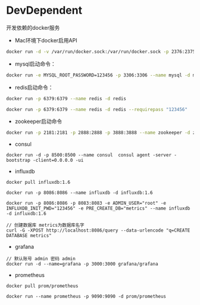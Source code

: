 # DevDependent
开发依赖的docker服务

- Mac环境下docker启用API

```bash
docker run -d -v /var/run/docker.sock:/var/run/docker.sock -p 2376:2375 bobrik/socat TCP4-LISTEN:2375,fork,reuseaddr UNIX-CONNECT:/var/run/docker.sock
```

- mysql启动命令：

```bash
docker run -e MYSQL_ROOT_PASSWORD=123456 -p 3306:3306 --name mysql -d mysql:5.7.20
```

- redis启动命令：

```bash
docker run -p 6379:6379 --name redis -d redis

docker run -p 6379:6379 --name redis -d redis --requirepass "123456"
```

- zookeeper启动命令

```bash
docker run -p 2181:2181 -p 2888:2888 -p 3888:3888 --name zookeeper -d zookeeper
```

- consul

```
docker run -d -p 8500:8500 --name consul  consul agent -server -bootstrap -client=0.0.0.0 -ui
```

- influxdb

```
docker pull influxdb:1.6

docker run -p 8086:8086 --name influxdb -d influxdb:1.6

docker run -p 8086:8086 -p 8083:8083 -e ADMIN_USER="root" -e INFLUXDB_INIT_PWD="123456" -e PRE_CREATE_DB="metrics" --name influxdb -d influxdb:1.6

// 创建数据库 metrics为数据库名字
curl -G -XPOST http://localhost:8086/query --data-urlencode "q=CREATE DATABASE metrics"

```

- grafana

```
// 默认账号 admin 密码 admin
docker run -d --name=grafana -p 3000:3000 grafana/grafana

```

- prometheus

```
docker pull prom/prometheus

docker run --name prometheus -p 9090:9090 -d prom/prometheus
```
